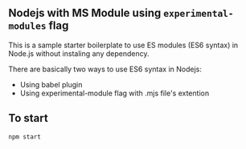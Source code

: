 ## Nodejs with MS Module using `experimental-modules` flag

This is a sample starter boilerplate to use ES modules (ES6 syntax) in Node.js without instaling any dependency.

There are basically two ways to use ES6 syntax in Nodejs:

- Using babel plugin
- Using experimental-module flag with .mjs file's extention

## To start

`npm start`
